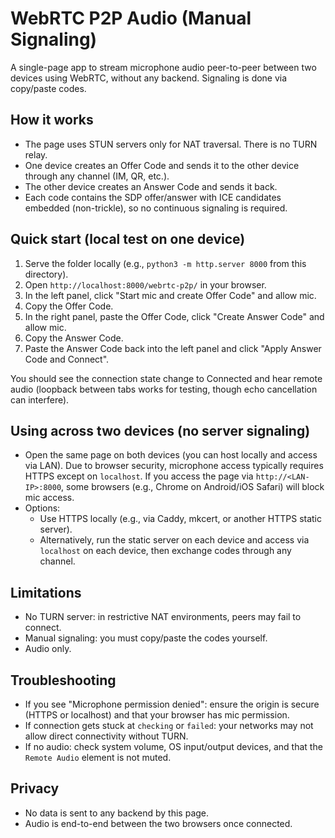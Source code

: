 # WebRTC P2P Audio (Manual Signaling)

A single-page app to stream microphone audio peer-to-peer between two devices using WebRTC, without any backend. Signaling is done via copy/paste codes.

## How it works

- The page uses STUN servers only for NAT traversal. There is no TURN relay.
- One device creates an Offer Code and sends it to the other device through any channel (IM, QR, etc.).
- The other device creates an Answer Code and sends it back.
- Each code contains the SDP offer/answer with ICE candidates embedded (non-trickle), so no continuous signaling is required.

## Quick start (local test on one device)

1. Serve the folder locally (e.g., `python3 -m http.server 8000` from this directory).
2. Open `http://localhost:8000/webrtc-p2p/` in your browser.
3. In the left panel, click "Start mic and create Offer Code" and allow mic.
4. Copy the Offer Code.
5. In the right panel, paste the Offer Code, click "Create Answer Code" and allow mic.
6. Copy the Answer Code.
7. Paste the Answer Code back into the left panel and click "Apply Answer Code and Connect".

You should see the connection state change to Connected and hear remote audio (loopback between tabs works for testing, though echo cancellation can interfere).

## Using across two devices (no server signaling)

- Open the same page on both devices (you can host locally and access via LAN). Due to browser security, microphone access typically requires HTTPS except on `localhost`. If you access the page via `http://<LAN-IP>:8000`, some browsers (e.g., Chrome on Android/iOS Safari) will block mic access.
- Options:
  - Use HTTPS locally (e.g., via Caddy, mkcert, or another HTTPS static server).
  - Alternatively, run the static server on each device and access via `localhost` on each device, then exchange codes through any channel.

## Limitations

- No TURN server: in restrictive NAT environments, peers may fail to connect.
- Manual signaling: you must copy/paste the codes yourself.
- Audio only.

## Troubleshooting

- If you see "Microphone permission denied": ensure the origin is secure (HTTPS or localhost) and that your browser has mic permission.
- If connection gets stuck at `checking` or `failed`: your networks may not allow direct connectivity without TURN.
- If no audio: check system volume, OS input/output devices, and that the `Remote Audio` element is not muted.

## Privacy

- No data is sent to any backend by this page.
- Audio is end-to-end between the two browsers once connected.